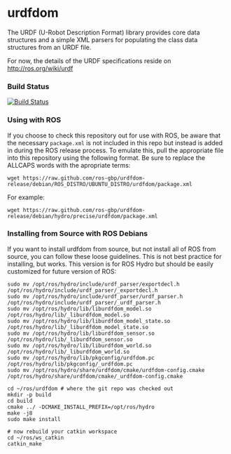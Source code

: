 urdfdom
===========

The URDF (U-Robot Description Format) library provides core data structures and a simple XML parsers for populating the class data structures from an URDF file.

For now, the details of the URDF specifications reside on http://ros.org/wiki/urdf
  
### Build Status
[![Build Status](https://travis-ci.org/ros/urdfdom.png)](https://travis-ci.org/ros/urdfdom)

### Using with ROS

If you choose to check this repository out for use with ROS, be aware that the necessary ``package.xml`` is not 
included in this repo but instead is added in during the ROS release process. To emulate this, pull the appropriate
file into this repository using the following format. Be sure to replace the ALLCAPS words with the apropriate terms:

```
wget https://raw.github.com/ros-gbp/urdfdom-release/debian/ROS_DISTRO/UBUNTU_DISTRO/urdfdom/package.xml
```

For example:
```
wget https://raw.github.com/ros-gbp/urdfdom-release/debian/hydro/precise/urdfdom/package.xml
```

### Installing from Source with ROS Debians

If you want to install urdfdom from source, but not install all of ROS from source, you can follow these loose guidelines.
This is not best practice for installing, but works.
This version is for ROS Hydro but should be easily customized for future version of ROS:

```
sudo mv /opt/ros/hydro/include/urdf_parser/exportdecl.h /opt/ros/hydro/include/urdf_parser/_exportdecl.h
sudo mv /opt/ros/hydro/include/urdf_parser/urdf_parser.h /opt/ros/hydro/include/urdf_parser/_urdf_parser.h
sudo mv /opt/ros/hydro/lib/liburdfdom_model.so /opt/ros/hydro/lib/_liburdfdom_model.so
sudo mv /opt/ros/hydro/lib/liburdfdom_model_state.so /opt/ros/hydro/lib/_liburdfdom_model_state.so
sudo mv /opt/ros/hydro/lib/liburdfdom_sensor.so /opt/ros/hydro/lib/_liburdfdom_sensor.so
sudo mv /opt/ros/hydro/lib/liburdfdom_world.so /opt/ros/hydro/lib/_liburdfdom_world.so
sudo mv /opt/ros/hydro/lib/pkgconfig/urdfdom.pc /opt/ros/hydro/lib/pkgconfig/_urdfdom.pc
sudo mv /opt/ros/hydro/share/urdfdom/cmake/urdfdom-config.cmake /opt/ros/hydro/share/urdfdom/cmake/_urdfdom-config.cmake

cd ~/ros/urdfdom # where the git repo was checked out
mkdir -p build
cd build
cmake ../ -DCMAKE_INSTALL_PREFIX=/opt/ros/hydro
make -j8
sudo make install

# now rebuild your catkin workspace
cd ~/ros/ws_catkin
catkin_make
```
